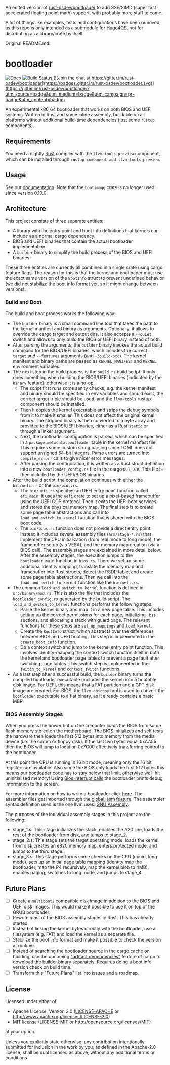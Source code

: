 An edited version of [rust-osdev/bootloader](https://github.com/rust-osdev/bootloader) to add SSE/SIMD (super fast accelerated floating point math) support, with probably more stuff to come.

A lot of things like examples, tests and configurations have been removed, as this repo is only intended as a submodule for [Hugo4OS](https://github.com/Hugo4IT/Hugo4OS), not for distributing as a library/crate by itself.

Original README.md:

# bootloader

[![Docs](https://docs.rs/bootloader/badge.svg)](https://docs.rs/bootloader)
[![Build Status](https://github.com/rust-osdev/bootloader/actions/workflows/build.yml/badge.svg)](https://github.com/rust-osdev/bootloader/actions/workflows/build.yml)
[![Join the chat at https://gitter.im/rust-osdev/bootloader](https://badges.gitter.im/rust-osdev/bootloader.svg)](https://gitter.im/rust-osdev/bootloader?utm_source=badge&utm_medium=badge&utm_campaign=pr-badge&utm_content=badge)

An experimental x86_64 bootloader that works on both BIOS and UEFI systems. Written in Rust and some inline assembly, buildable on all platforms without additional build-time dependencies (just some `rustup` components).

## Requirements

You need a nightly [Rust](https://www.rust-lang.org) compiler with the `llvm-tools-preview` component, which can be installed through `rustup component add llvm-tools-preview`.

## Usage

See our [documentation](https://docs.rs/bootloader). Note that the `bootimage` crate is no longer used since version 0.10.0.

## Architecture

This project consists of three separate entities:

- A library with the entry point and boot info definitions that kernels can include as a normal cargo dependency.
- BIOS and UEFI binaries that contain the actual bootloader implementation.
- A `builder` binary to simplify the build process of the BIOS and UEFI binaries.

These three entities are currently all combined in a single crate using cargo feature flags. The reason for this is that the kernel and bootloader must use the exact same version of the `BootInfo` struct to prevent undefined behavior (we did not stabilize the boot info format yet, so it might change between versions).

### Build and Boot

The build and boot process works the following way:

- The `builder` binary is a small command line tool that takes the path to the kernel manifest and binary as arguments. Optionally, it allows to override the cargo target and output dirs. It also accepts a `--quiet` switch and allows to only build the BIOS or UEFI binary instead of both.
- After parsing the arguments, the `builder` binary invokes the actual build command for the BIOS/UEFI binaries, which includes the correct `--target` and `--features` arguments (and `-Zbuild-std`). The kernel manifest and binary paths are passed as `KERNEL_MANIFEST` and `KERNEL` environment variables.
- The next step in the build process is the `build.rs` build script. It only does something when building the BIOS/UEFI binaries (indicated by the `binary` feature), otherwise it is a no-op.
  - The script first runs some sanity checks, e.g. the kernel manifest and binary should be specified in env variables and should exist, the correct target triple should be used, and the `llvm-tools` rustup component should be installed. 
  - Then it copies the kernel executable and strips the debug symbols from it to make it smaller. This does not affect the original kernel binary. The stripped binary is then converted to a byte array and provided to the BIOS/UEFI binaries, either as a Rust `static` or through a linker argument.
  - Next, the bootloader configuration is parsed, which can be specified in a `package.metadata.bootloader` table in the kernel manifest file. This requires some custom string parsing since TOML does not support unsigned 64-bit integers. Parse errors are turned into `compile_error!` calls to give nicer error messages.
  - After parsing the configuration, it is written as a Rust struct definition into a new `bootloader_config.rs` file in the cargo `OUT_DIR`. This file is then included by the UEFI/BIOS binaries.
- After the build script, the compilation continues with either the `bin/uefi.rs` or the `bin/bios.rs`:
  - The `bin/uefi.rs` specifies an UEFI entry point function called `efi_main`. It uses the [`uefi`](https://docs.rs/uefi/0.8.0/uefi/) crate to set up a pixel-based framebuffer using the UEFI GOP protocol. Then it exits the UEFI boot services and stores the physical memory map. The final step is to create some page table abstractions and call into `load_and_switch_to_kernel` function that is shared with the BIOS boot code.
  - The `bin/bios.rs` function does not provide a direct entry point. Instead it includes several assembly files (`asm/stage-*.rs`) that implement the CPU initialization (from real mode to long mode), the framebuffer setup (via VESA), and the memory map creation (via a BIOS call). The assembly stages are explained in more detail below. After the assembly stages, the execution jumps to the `bootloader_main` function in `bios.rs`. There we set up some additional identity mapping, translate the memory map and framebuffer into Rust structs, detect the RSDP table, and create some page table abstractions. Then we call into the `load_and_switch_to_kernel` function like the `bin/uefi.rs`.
- The common `load_and_switch_to_kernel` function is defined in `src/binary/mod.rs`. This is also the file that includes the `bootloader_config.rs` generated by the build script. The `load_and_switch_to_kernel` functions performs the following steps:
  - Parse the kernel binary and map it in a new page table. This includes setting up the correct permissions for each page, initializing `.bss` sections, and allocating a stack with guard page. The relevant functions for these steps are `set_up_mappings` and `load_kernel`.
  - Create the `BootInfo` struct, which abstracts over the differences between BIOS and UEFI booting. This step is implemented in the `create_boot_info` function.
  - Do a context switch and jump to the kernel entry point function. This involves identity-mapping the context switch function itself in both the kernel and bootloader page tables to prevent a page fault after switching page tables. This switch step is implemented in the `switch_to_kernel` and `context_switch` functions.
- As a last step after a successful build, the `builder` binary turns the compiled bootloader executable (includes the kernel) into a bootable disk image. For UEFI, this means that a FAT partition and a GPT disk image are created. For BIOS, the `llvm-objcopy` tool is used to convert the `bootloader` executable to a flat binary, as it already contains a basic MBR.

### BIOS Assembly Stages

When you press the power button the computer loads the BIOS from some flash memory stored on the motherboard. The BIOS initializes and self tests the hardware then loads the first 512 bytes into memory from the media device (i.e. the cdrom or floppy disk). If the last two bytes equal 0xAA55 then the BIOS will jump to location 0x7C00 effectively transferring control to the bootloader.

At this point the CPU is running in 16 bit mode, meaning only the 16 bit registers are available. Also since the BIOS only loads the first 512 bytes this means our bootloader code has to stay below that limit, otherwise we’ll hit uninitialised memory! Using [Bios interrupt calls](https://en.wikipedia.org/wiki/BIOS_interrupt_call) the bootloader prints debug information to the screen.

For more information on how to write a bootloader click [here](http://3zanders.co.uk/2017/10/13/writing-a-bootloader/). The assembler files get imported through the [global_asm feature](https://doc.rust-lang.org/unstable-book/library-features/global-asm.html). The assembler syntax definition used is the one llvm uses: [GNU Assembly](http://microelectronics.esa.int/erc32/doc/as.pdf).

The purposes of the individual assembly stages in this project are the following:

- stage_1.s: This stage initializes the stack, enables the A20 line, loads the rest of the bootloader from disk, and jumps to stage_2.
- stage_2.s: This stage sets the target operating mode, loads the kernel from disk,creates an e820 memory map, enters protected mode, and jumps to the third stage.
- stage_3.s: This stage performs some checks on the CPU (cpuid, long mode), sets up an initial page table mapping (identity map the bootloader, map the P4 recursively, map the kernel blob to 4MB), enables paging, switches to long mode, and jumps to stage_4.

## Future Plans

- [ ] Create a `multiboot2` compatible disk image in addition to the BIOS and UEFI disk images. This would make it possible to use it on top of the GRUB bootloader.
- [ ] Rewrite most of the BIOS assembly stages in Rust. This has already started.
- [ ] Instead of linking the kernel bytes directly with the bootloader, use a filesystem (e.g. FAT) and load the kernel as a separate file.
- [ ] Stabilize the boot info format and make it possible to check the version at runtime.
- [ ] Instead of searching the bootloader source in the cargo cache on building, use the upcoming ["artifact dependencies"](https://github.com/rust-lang/cargo/issues/9096) feature of cargo to download the builder binary separately. Requires doing a boot info version check on build time.
- [ ] Transform this "Future Plans" list into issues and a roadmap.

## License

Licensed under either of

- Apache License, Version 2.0 ([LICENSE-APACHE](LICENSE-APACHE) or
  http://www.apache.org/licenses/LICENSE-2.0)
- MIT license ([LICENSE-MIT](LICENSE-MIT) or http://opensource.org/licenses/MIT)

at your option.

Unless you explicitly state otherwise, any contribution intentionally submitted for inclusion in the work by you, as defined in the Apache-2.0 license, shall be dual licensed as above, without any additional terms or conditions.
